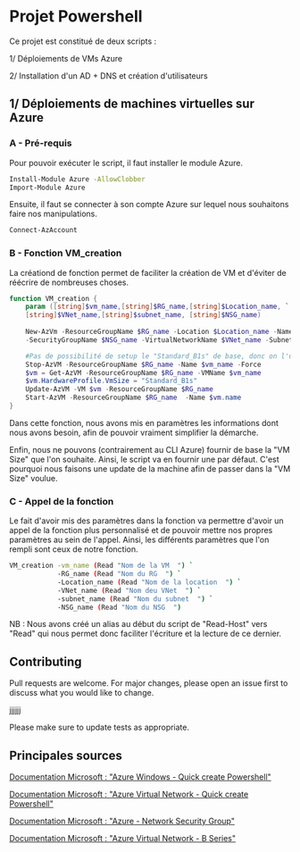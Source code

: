# Projet Powershell

Ce projet est constitué de deux scripts :

1/ Déploiements de VMs Azure

2/ Installation d'un AD + DNS et création d'utilisateurs

## 1/ Déploiements de machines virtuelles sur Azure

### A - Pré-requis

Pour pouvoir exécuter le script, il faut installer le module Azure.

```bash
Install-Module Azure -AllowClobber
Import-Module Azure
```

Ensuite, il faut se connecter à son compte Azure sur lequel nous souhaitons faire nos manipulations.

```bash
Connect-AzAccount
```

### B - Fonction VM_creation

La créationd de fonction permet de faciliter la création de VM et d'éviter de réécrire de nombreuses choses.
```powershell
function VM_creation {
    param ([string]$vm_name,[string]$RG_name,[string]$Location_name, `
    [string]$VNet_name,[string]$subnet_name, [string]$NSG_name)
    
    New-AzVm -ResourceGroupName $RG_name -Location $Location_name -Name $vm_name `
    -SecurityGroupName $NSG_name -VirtualNetworkName $VNet_name -SubnetName $subnet_name

    #Pas de possibilité de setup le "Standard_B1s" de base, donc on l'update à la création de la VM
    Stop-AzVM -ResourceGroupName $RG_name -Name $vm_name -Force
    $vm = Get-AzVM -ResourceGroupName $RG_name -VMName $vm_name
    $vm.HardwareProfile.VmSize = "Standard_B1s"
    Update-AzVM -VM $vm -ResourceGroupName $RG_name
    Start-AzVM -ResourceGroupName $RG_name  -Name $vm.name
}
```
Dans cette fonction, nous avons mis en paramètres les informations dont nous avons besoin, afin de pouvoir vraiment simplifier la démarche.

Enfin, nous ne pouvons (contrairement au CLI Azure) fournir de base la "VM Size" que l'on souhaite. Ainsi, le script va en fournir une par défaut. C'est pourquoi nous faisons une update de la machine afin de passer dans la "VM Size" voulue.

### C - Appel de la fonction

Le fait d'avoir mis des paramètres dans la fonction va permettre d'avoir un appel de la fonction plus personnalisé et de pouvoir mettre nos propres paramètres au sein de l'appel. Ainsi, les différents paramètres que l'on rempli sont ceux de notre fonction.

```bash
VM_creation -vm_name (Read "Nom de la VM  ") `
            -RG_name (Read "Nom du RG  ") `
            -Location_name (Read "Nom de la location  ") `
            -VNet_name (Read "Nom deu VNet  ") `
            -subnet_name (Read "Nom du subnet  ") `
            -NSG_name (Read "Nom du NSG  ") 
```
NB : Nous avons créé un alias au début du script de "Read-Host" vers "Read" qui nous permet donc faciliter l'écriture et la lecture de ce dernier.


## Contributing
Pull requests are welcome. For major changes, please open an issue first to discuss what you would like to change.

jjjjjj

Please make sure to update tests as appropriate.

## Principales sources
[Documentation Microsoft : "Azure Windows - Quick create Powershell"](https://docs.microsoft.com/en-us/azure/virtual-machines/windows/quick-create-powershell) 

[Documentation Microsoft : "Azure Virtual Network - Quick create Powershell"](https://docs.microsoft.com/en-us/azure/virtual-network/quick-create-powershell)

[Documentation Microsoft : "Azure - Network Security Group"](https://docs.microsoft.com/en-us/powershell/module/az.network/new-aznetworksecuritygroup?view=azps-6.1.0)

[Documentation Microsoft : "Azure Virtual Network - B Series"](https://docs.microsoft.com/fr-fr/azure/virtual-machines/sizes-b-series-burstables)
